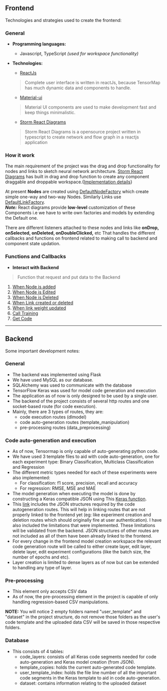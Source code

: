 ## Frontend
Technologies and strategies used to create the frontend:

### General
* **Programming languages:**
  *  Javascript, TypeScript *(used for workspace functionality)*
* **Technologies:**
  * [ReactJs](https://reactjs.org/)
  > Complete user interface is written in reactJs, because TensorMap has much dynamic data and components to handle.

  * [Material-ui](https://material-ui.com/)
  > Material UI components are used to make development fast and keep things minimalistic.

  * [Storm React Diagrams](https://github.com/projectstorm/react-diagrams)
  > Storm React Diagrams is a opensource project written in typescript to create network and flow graph in a reactjs application

### How it work
The main requirement of the project was the drag and drop functionality for nodes and links to sketch neural network architecture. [Storm React Diagrams](https://github.com/projectstorm/react-diagrams) has built in drag and drop function to create
 any component draggable and droppable workspace.{[Implementation details](https://github.com/projectstorm/react-diagrams/tree/master/packages/diagrams-demo-gallery/demos/demo-drag-and-drop)}<br>

At present **Nodes** are created using [DefaultNodeFactory](https://github.com/projectstorm/react-diagrams/blob/master/packages/react-diagrams-defaults/src/node/DefaultNodeFactory.tsx) which create simple one-way and two-way Nodes. Similarly Links use [DefaultLinkFactory](https://github.com/projectstorm/react-diagrams/tree/master/packages/react-diagrams-defaults/src/link).<br>
***Note:*** React diagrams provide **low-level** customization of these Components i.e we have to write own factories and models by extending the Default one.

There are different listeners attached to these nodes and links like **onDrop, onSelected, onDeleted, onDoubleClicked,** etc That handles the different callbacks and functions on frontend related to making call to backend and component state updation.

### Functions and Callbacks

* **Interact with Backend**<br>
> Function that request and put data to the Backend

1. [When Node is added](https://github.com/scorelab/TensorMap/blob/master/tensormap-client/src/pages/dashboard/scenes/a/components/assets/BodyWidget.tsx#L302-L321)
2. [When Node is Edited](https://github.com/scorelab/TensorMap/blob/master/tensormap-client/src/pages/dashboard/scenes/a/components/assets/BodyWidget.tsx#L323-L342)
3. [When Node is Deleted](https://github.com/scorelab/TensorMap/blob/master/tensormap-client/src/pages/dashboard/scenes/a/components/assets/BodyWidget.tsx#L284-L300)
4. [When Link created or deleted](https://github.com/scorelab/TensorMap/blob/master/tensormap-client/src/pages/dashboard/scenes/a/components/assets/BodyWidget.tsx#L121-L139)
5. [When link weight updated](https://github.com/scorelab/TensorMap/blob/master/tensormap-client/src/pages/dashboard/scenes/a/components/assets/BodyWidget.tsx#L122-L139)
6. [Call Training](https://github.com/scorelab/TensorMap/blob/master/tensormap-client/src/pages/dashboard/scenes/a/components/assets/BodyWidget.tsx#L220-L237)
7. [Get Code](https://github.com/scorelab/TensorMap/blob/master/tensormap-client/src/pages/dashboard/scenes/a/components/assets/BodyWidget.tsx#L239-L282)

<hr>

## Backend

Some important development notes:

### General
* The backend was implemented using Flask
* We have used MySQL as our database.
* SQLAlchemy was used to communicate with the database
* TensorFlow Keras was used for model code generation and execution
* The application as of now is only designed to be used by a single user.
* The backend of the project consists of several http routes and one socket-based route (for code execution).
* Mainly, there are 3 types of routes, they are:
  * code execution routes (dlmodel)
  * code auto-generation routes (template_manipulation)
  * pre-processing routes (data_preprocessing)

### Code auto-generation and execution

* As of now, Tensormap is only capable of auto-generating python code.
* We have used 3 template files to aid with code auto-generation, one for each experiment type: Binary Classification, Multiclass Classification and Regression
* The different metric types needed for each of these experiments were also implemented:
  * For classification: f1 score, precision, recall and accuracy
  * For regression: RMSE, MSE and MAE
* The model generation when executing the model is done by constructing a Keras compatible JSON using
This [Keras function](https://www.tensorflow.org/api_docs/python/tf/keras/models/model_from_json).
* This [link](https://docs.google.com/document/d/1Qyt8MBwkMPYhGnJpYs9e6QZ5QlLYrgfYfK4z0Catg_0/edit?usp=sharing) includes the JSON structures required by the code autogeneration routes. This will help in linking routes that are not properly linked to the frontend yet (eg: like experiment creation and deletion routes which should originally fire at user authentication). I have also included the limitations that were implemented. These limitations will be validated from the backend. JSON structures of other routes are not included as all of them have been already linked to the frontend.
* For every change in the frontend model creation workspace the relevant code generation route will be called to either create layer, edit layer, delete layer, edit experiment configurations (like the batch size, the number of epochs and etc).
* Layer creation is limited to dense layers as of now but can be extended to handling any type of layer.

### Pre-processing

* This element only accepts CSV data
* As of now, the pre-processing element in the project is capable of only handling regression-based CSV manipulations.

**NOTE:** You will notice 2 empty folders named "user_template" and "dataset" in the project structure, do not remove those folders as the user's code template and the uploaded data CSV will be saved in those respective folders.

### Database

* This consists of 4 tables:
  * code_layers: consists of all Keras code segments needed for code auto-generation and Keras model creation (from JSON).
  * template_copies: holds the current auto-generated code template.
  * user_template_index: holds the file line number of all the important code segments in the Keras template to aid in code auto-generation.
  * dataset: contains information relating to the uploaded dataset
